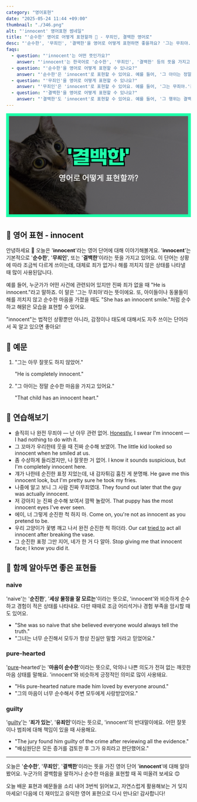 ```yaml
---
category: "영어표현"
date: "2025-05-24 11:44 +09:00"
thumbnail: "./346.png"
alt: "'innocent' 영어표현 썸네일"
title: "'순수한' 영어로 어떻게 표현할까 👼 - 무죄인, 결백한 영어로"
desc: "'순수한', '무죄인', '결백한'을 영어로 어떻게 표현하면 좋을까요? '그는 무죄야.', '그 아이는 정말 순수한 마음을 가지고 있어요.' 등을 영어로 표현하는 법을 배워봅시다. 다양한 예문을 통해서 연습하고 본인의 표현으로 만들어 보세요."
faqs:
  - question: "'innocent'는 어떤 뜻인가요?"
    answer: "'innocent'는 한국어로 '순수한', '무죄인', '결백한' 등의 뜻을 가지고 있어요. 죄가 없거나 해를 끼치지 않은 상태를 나타낼 때 주로 사용해요."
  - question: "'순수한'을 영어로 어떻게 표현할 수 있나요?"
    answer: "'순수한'은 'innocent'로 표현할 수 있어요. 예를 들어, '그 아이는 정말 순수한 마음을 가지고 있어요.'는 'That child has an innocent heart.'라고 말해요."
  - question: "'무죄인'을 영어로 어떻게 표현할 수 있나요?"
    answer: "'무죄인'은 'innocent'로 표현할 수 있어요. 예를 들어, '그는 무죄야.'는 'He is innocent.'라고 말해요."
  - question: "'결백한'을 영어로 어떻게 표현할 수 있나요?"
    answer: "'결백한'도 'innocent'로 표현할 수 있어요. 예를 들어, '그 행위는 결백하다고 인정받았어요.'는 'The act was proven innocent.'라고 해요."
---
```


!['innocent' 영어표현 썸네일](./346.png)

## 🌟 영어 표현 - innocent

안녕하세요 👋 오늘은 '**innocent**'라는 영어 단어에 대해 이야기해볼게요. '**innocent**'는 기본적으로 '**순수한**', '**무죄인**', 또는 '**결백한**'이라는 뜻을 가지고 있어요. 이 단어는 상황에 따라 조금씩 다르게 쓰이는데, 대체로 죄가 없거나 해를 끼치지 않은 상태를 나타낼 때 많이 사용된답니다.

예를 들어, 누군가가 어떤 사건에 관련되어 있지만 진짜 죄가 없을 때 "He is innocent."라고 말하죠. 이 말은 '그는 무죄야'라는 뜻이에요. 또, 아이들이나 동물들이 해를 끼치지 않고 순수한 마음을 가졌을 때도 "She has an innocent smile."처럼 순수하고 해맑은 모습을 표현할 수 있어요.

"innocent"는 법적인 상황뿐만 아니라, 감정이나 태도에 대해서도 자주 쓰이는 단어라서 꼭 알고 있으면 좋아요!

## 📖 예문

1. "그는 아무 잘못도 하지 않았어."

   "He is completely innocent."

2. "그 아이는 정말 순수한 마음을 가지고 있어요."

   "That child has an innocent heart."

## 💬 연습해보기

<ul data-interactive-list>
  <li data-interactive-item>
    <span data-toggler>솔직히 나 완전 무죄야 — 난 아무 관련 없어.</span>
    <span data-answer><a href="blog/in-english/336.honestly/">Honestly</a>, I swear I'm innocent — I had nothing to do with it.</span>
  </li>
  <li data-interactive-item>
    <span data-toggler>그 꼬마가 우리한테 웃을 때 진짜 순수해 보였어.</span>
    <span data-answer>The little kid looked so innocent when he smiled at us.</span>
  </li>
  <li data-interactive-item>
    <span data-toggler>좀 수상하게 들리겠지만, 나 잘못한 거 없어.</span>
    <span data-answer>I know it sounds suspicious, but I'm completely innocent here.</span>
  </li>
  <li data-interactive-item>
    <span data-toggler>걔가 나한테 순진한 표정 지었는데, 내 감자튀김 훔친 게 분명해.</span>
    <span data-answer>He gave me this innocent look, but I'm pretty sure he took my fries.</span>
  </li>
  <li data-interactive-item>
    <span data-toggler>나중에 알고 보니 그 사람 진짜 무죄였대.</span>
    <span data-answer>They found out later that the guy was actually innocent.</span>
  </li>
  <li data-interactive-item>
    <span data-toggler>저 강아지 눈 진짜 순수해 보여서 깜짝 놀랐어.</span>
    <span data-answer>That puppy has the most innocent eyes I've ever seen.</span>
  </li>
  <li data-interactive-item>
    <span data-toggler>에이, 너 그렇게 순진한 척 하지 마.</span>
    <span data-answer>Come on, you're not as innocent as you pretend to be.</span>
  </li>
  <li data-interactive-item>
    <span data-toggler>우리 고양이가 꽃병 깨고 나서 완전 순진한 척 하더라.</span>
    <span data-answer>Our cat <a href="/blog/in-english/117.try-to/">tried to</a> act all innocent after breaking the vase.</span>
  </li>
  <li data-interactive-item>
    <span data-toggler>그 순진한 표정 그만 지어, 네가 한 거 다 알아.</span>
    <span data-answer>Stop giving me that innocent face; I know you did it.</span>
  </li>
</ul>

## 🤝 함께 알아두면 좋은 표현들

### naive

'naive'는 '**순진한**', '**세상 물정을 잘 모르는**'이라는 뜻으로, 'innocent'와 비슷하게 순수하고 경험이 적은 상태를 나타내요. 다만 때때로 조금 어리석거나 경험 부족을 암시할 때도 있어요.

- "She was so naive that she believed everyone would always tell the truth."
- "그녀는 너무 순진해서 모두가 항상 진실만 말할 거라고 믿었어요."

### pure-hearted

'[pure](/blog/in-english/427.pure/)-hearted'는 '**마음이 순수한**'이라는 뜻으로, 악의나 나쁜 의도가 전혀 없는 깨끗한 마음 상태를 말해요. 'innocent'와 비슷하게 긍정적인 의미로 많이 사용돼요.

- "His pure-hearted nature made him loved by everyone around."
- "그의 마음이 너무 순수해서 주변 모두에게 사랑받았어요."

### guilty

'[guilty](/blog/in-english/294.guilty/)'는 '**죄가 있는**', '**유죄인**'이라는 뜻으로, 'innocent'의 반대말이에요. 어떤 잘못이나 범죄에 대해 책임이 있을 때 사용해요.

- "The jury found him guilty of the crime after reviewing all the evidence."
- "배심원단은 모든 증거를 검토한 후 그가 유죄라고 판단했어요."

---

오늘은 '**순수한**', '**무죄인**', '**결백한**'이라는 뜻을 가진 영어 단어 '**innocent**'에 대해 알아봤어요. 누군가의 결백함을 말하거나 순수한 마음을 표현할 때 꼭 떠올려 보세요 😊

오늘 배운 표현과 예문들을 소리 내어 3번씩 읽어보고, 자연스럽게 활용해보는 거 잊지 마세요! 다음에 더 재미있고 유익한 영어 표현으로 다시 만나요! 감사합니다!
